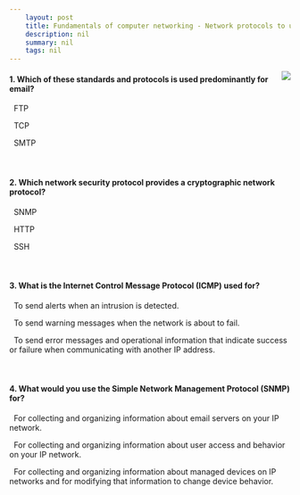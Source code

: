 ```yaml
---
    layout: post
    title: Fundamentals of computer networking - Network protocols to use when you implement a network
    description: nil
    summary: nil
    tags: nil
---
```



 <a target="_blank" href="https://docs.microsoft.com/en-us/learn/modules/network-fundamentals/4-network-protocols/"><i class="fas fa-external-link-alt"></i> </a>
 <img align="right" src="https://docs.microsoft.com/en-us/learn/achievements/network-fundamentals.svg">
####  1. Which of these standards and protocols is used predominantly for email?


<i class='far fa-square'></i> &nbsp;&nbsp;FTP

<i class='far fa-square'></i> &nbsp;&nbsp;TCP

<i class='fas fa-check-square' style='color: Dodgerblue;'></i> &nbsp;&nbsp;SMTP
<br />
<br />
<br />

####  2. Which network security protocol provides a cryptographic network protocol?


<i class='far fa-square'></i> &nbsp;&nbsp;SNMP

<i class='far fa-square'></i> &nbsp;&nbsp;HTTP

<i class='fas fa-check-square' style='color: Dodgerblue;'></i> &nbsp;&nbsp;SSH
<br />
<br />
<br />

####  3. What is the Internet Control Message Protocol (ICMP) used for?


<i class='far fa-square'></i> &nbsp;&nbsp;To send alerts when an intrusion is detected.

<i class='far fa-square'></i> &nbsp;&nbsp;To send warning messages when the network is about to fail.

<i class='fas fa-check-square' style='color: Dodgerblue;'></i> &nbsp;&nbsp;To send error messages and operational information that indicate success or failure when communicating with another IP address.
<br />
<br />
<br />

####  4. What would you use the Simple Network Management Protocol (SNMP) for?


<i class='far fa-square'></i> &nbsp;&nbsp;For collecting and organizing information about email servers on your IP network.

<i class='far fa-square'></i> &nbsp;&nbsp;For collecting and organizing information about user access and behavior on your IP network.

<i class='fas fa-check-square' style='color: Dodgerblue;'></i> &nbsp;&nbsp;For collecting and organizing information about managed devices on IP networks and for modifying that information to change device behavior.
<br />
<br />
<br />
